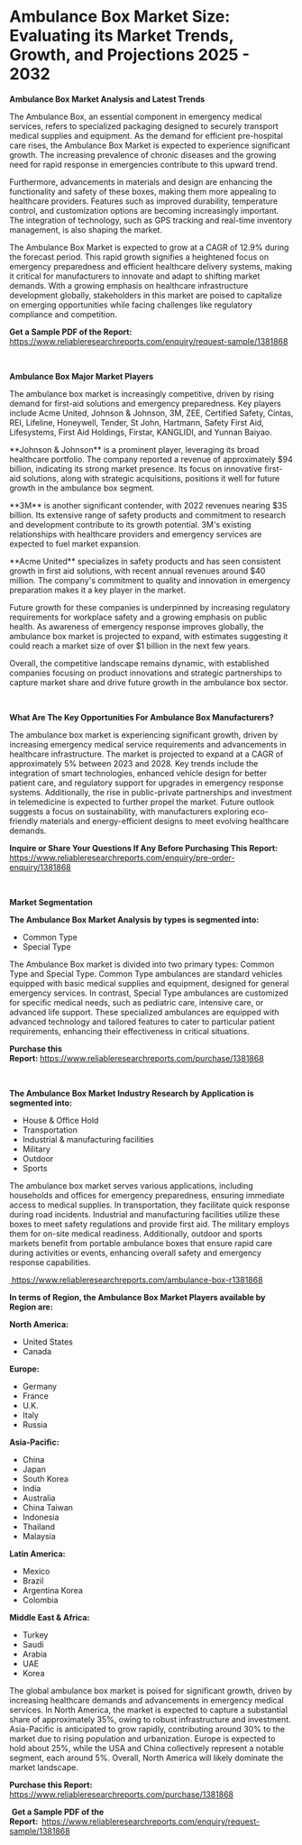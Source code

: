 <p><h1>Ambulance Box Market Size: Evaluating its Market Trends, Growth, and Projections 2025 - 2032</h1></p><p><strong>Ambulance Box Market Analysis and Latest Trends</strong></p>
<p><p>The Ambulance Box, an essential component in emergency medical services, refers to specialized packaging designed to securely transport medical supplies and equipment. As the demand for efficient pre-hospital care rises, the Ambulance Box Market is expected to experience significant growth. The increasing prevalence of chronic diseases and the growing need for rapid response in emergencies contribute to this upward trend.</p><p>Furthermore, advancements in materials and design are enhancing the functionality and safety of these boxes, making them more appealing to healthcare providers. Features such as improved durability, temperature control, and customization options are becoming increasingly important. The integration of technology, such as GPS tracking and real-time inventory management, is also shaping the market.</p><p>The Ambulance Box Market is expected to grow at a CAGR of 12.9% during the forecast period. This rapid growth signifies a heightened focus on emergency preparedness and efficient healthcare delivery systems, making it critical for manufacturers to innovate and adapt to shifting market demands. With a growing emphasis on healthcare infrastructure development globally, stakeholders in this market are poised to capitalize on emerging opportunities while facing challenges like regulatory compliance and competition.</p></p>
<p><strong>Get a Sample PDF of the Report:&nbsp;</strong> <a href="https://www.reliableresearchreports.com/enquiry/request-sample/1381868?utm_campaign=2224&utm_medium=2&utm_source=Github&utm_content=ia&utm_term=13042025&utm_id=ambulance-box">https://www.reliableresearchreports.com/enquiry/request-sample/1381868</a></p>
<p>&nbsp;</p>
<p><strong>Ambulance Box Major Market Players</strong></p>
<p><p>The ambulance box market is increasingly competitive, driven by rising demand for first-aid solutions and emergency preparedness. Key players include Acme United, Johnson & Johnson, 3M, ZEE, Certified Safety, Cintas, REI, Lifeline, Honeywell, Tender, St John, Hartmann, Safety First Aid, Lifesystems, First Aid Holdings, Firstar, KANGLIDI, and Yunnan Baiyao.</p><p>**Johnson & Johnson** is a prominent player, leveraging its broad healthcare portfolio. The company reported a revenue of approximately $94 billion, indicating its strong market presence. Its focus on innovative first-aid solutions, along with strategic acquisitions, positions it well for future growth in the ambulance box segment.</p><p>**3M** is another significant contender, with 2022 revenues nearing $35 billion. Its extensive range of safety products and commitment to research and development contribute to its growth potential. 3M's existing relationships with healthcare providers and emergency services are expected to fuel market expansion.</p><p>**Acme United** specializes in safety products and has seen consistent growth in first aid solutions, with recent annual revenues around $40 million. The company's commitment to quality and innovation in emergency preparation makes it a key player in the market.</p><p>Future growth for these companies is underpinned by increasing regulatory requirements for workplace safety and a growing emphasis on public health. As awareness of emergency response improves globally, the ambulance box market is projected to expand, with estimates suggesting it could reach a market size of over $1 billion in the next few years.</p><p>Overall, the competitive landscape remains dynamic, with established companies focusing on product innovations and strategic partnerships to capture market share and drive future growth in the ambulance box sector.</p></p>
<p>&nbsp;</p>
<p><strong>What Are The Key Opportunities For Ambulance Box Manufacturers?</strong></p>
<p><p>The ambulance box market is experiencing significant growth, driven by increasing emergency medical service requirements and advancements in healthcare infrastructure. The market is projected to expand at a CAGR of approximately 5% between 2023 and 2028. Key trends include the integration of smart technologies, enhanced vehicle design for better patient care, and regulatory support for upgrades in emergency response systems. Additionally, the rise in public-private partnerships and investment in telemedicine is expected to further propel the market. Future outlook suggests a focus on sustainability, with manufacturers exploring eco-friendly materials and energy-efficient designs to meet evolving healthcare demands.</p></p>
<p><strong>Inquire or Share Your Questions If Any Before Purchasing This Report:</strong> <a href="https://www.reliableresearchreports.com/enquiry/pre-order-enquiry/1381868?utm_campaign=2224&utm_medium=2&utm_source=Github&utm_content=ia&utm_term=13042025&utm_id=ambulance-box">https://www.reliableresearchreports.com/enquiry/pre-order-enquiry/1381868</a></p>
<p>&nbsp;</p>
<p><strong>Market Segmentation</strong></p>
<p><strong>The Ambulance Box Market Analysis by types is segmented into:</strong></p>
<p><ul><li>Common Type</li><li>Special Type</li></ul></p>
<p><p>The Ambulance Box market is divided into two primary types: Common Type and Special Type. Common Type ambulances are standard vehicles equipped with basic medical supplies and equipment, designed for general emergency services. In contrast, Special Type ambulances are customized for specific medical needs, such as pediatric care, intensive care, or advanced life support. These specialized ambulances are equipped with advanced technology and tailored features to cater to particular patient requirements, enhancing their effectiveness in critical situations.</p></p>
<p><strong>Purchase this Report:&nbsp;</strong><a href="https://www.reliableresearchreports.com/purchase/1381868?utm_campaign=2224&utm_medium=2&utm_source=Github&utm_content=ia&utm_term=13042025&utm_id=ambulance-box">https://www.reliableresearchreports.com/purchase/1381868</a></p>
<p>&nbsp;</p>
<p><strong>The Ambulance Box Market Industry Research by Application is segmented into:</strong></p>
<p><ul><li>House & Office Hold</li><li>Transportation</li><li>Industrial & manufacturing facilities</li><li>Military</li><li>Outdoor</li><li>Sports</li></ul></p>
<p><p>The ambulance box market serves various applications, including households and offices for emergency preparedness, ensuring immediate access to medical supplies. In transportation, they facilitate quick response during road incidents. Industrial and manufacturing facilities utilize these boxes to meet safety regulations and provide first aid. The military employs them for on-site medical readiness. Additionally, outdoor and sports markets benefit from portable ambulance boxes that ensure rapid care during activities or events, enhancing overall safety and emergency response capabilities.</p></p>
<p><a href="https://www.reliableresearchreports.com/ambulance-box-r1381868?utm_campaign=2224&utm_medium=2&utm_source=Github&utm_content=ia&utm_term=13042025&utm_id=ambulance-box">&nbsp;https://www.reliableresearchreports.com/ambulance-box-r1381868</a></p>
<p><strong>In terms of Region, the Ambulance Box Market Players available by Region are:</strong></p>
<p>
    <p> <strong> North America: </strong>
        <ul>
            <li>United States</li>
            <li>Canada</li>
        </ul>
        </p> 
    <p> <strong> Europe: </strong>
        <ul>
            <li>Germany</li>
            <li>France</li>
            <li>U.K.</li>
            <li>Italy</li>
            <li>Russia</li>
        </ul>
        </p> 
    <p> <strong> Asia-Pacific: </strong>
        <ul>
            <li>China</li>
            <li>Japan</li>
            <li>South Korea</li>
            <li>India</li>
            <li>Australia</li>
            <li>China Taiwan</li>
            <li>Indonesia</li>
            <li>Thailand</li>
            <li>Malaysia</li>
        </ul>
        </p> 
    <p> <strong> Latin America: </strong>
        <ul>
            <li>Mexico</li>
            <li>Brazil</li>
            <li>Argentina Korea</li>
            <li>Colombia</li>
        </ul>
        </p> 
    <p> <strong> Middle East & Africa: </strong>
        <ul>
            <li>Turkey</li>
            <li>Saudi</li>
            <li>Arabia</li>
            <li>UAE</li>
            <li>Korea</li>
        </ul>
    </p>
    </p>
<p><p>The global ambulance box market is poised for significant growth, driven by increasing healthcare demands and advancements in emergency medical services. In North America, the market is expected to capture a substantial share of approximately 35%, owing to robust infrastructure and investment. Asia-Pacific is anticipated to grow rapidly, contributing around 30% to the market due to rising population and urbanization. Europe is expected to hold about 25%, while the USA and China collectively represent a notable segment, each around 5%. Overall, North America will likely dominate the market landscape.</p></p>
<p><strong>Purchase this Report: </strong><a href="https://www.reliableresearchreports.com/purchase/1381868?utm_campaign=2224&utm_medium=2&utm_source=Github&utm_content=ia&utm_term=13042025&utm_id=ambulance-box">https://www.reliableresearchreports.com/purchase/1381868</a></p>
<p>&nbsp;<strong>Get a Sample PDF of the Report:&nbsp;&nbsp;</strong><a href="https://www.reliableresearchreports.com/enquiry/request-sample/1381868?utm_campaign=2224&utm_medium=2&utm_source=Github&utm_content=ia&utm_term=13042025&utm_id=ambulance-box">https://www.reliableresearchreports.com/enquiry/request-sample/1381868</a></p>
<p><strong></strong></p>
<p><p></p><p></p><p></p></p>